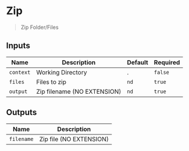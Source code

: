 
# Zip
> Zip Folder/Files

## Inputs 

| Name | Description | Default | Required | 
| ---- | ----------- | ------- | -------- |
| `context` | Working Directory | . | `false` |
| `files` | Files to zip | `nd` | `true` |
| `output` | Zip filename (NO EXTENSION) | `nd` | `true` |


## Outputs 

| Name | Description |
| ---- | ----------- |
| `filename` | Zip file (NO EXTENSION) |

        